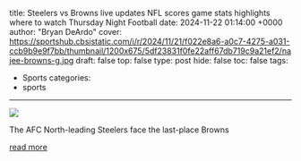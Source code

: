 title: Steelers vs Browns live updates NFL scores game stats highlights where to watch Thursday Night Football
date: 2024-11-22 01:14:00 +0000
author: "Bryan DeArdo"
cover: https://sportshub.cbsistatic.com/i/r/2024/11/21/f022e8a6-a0c7-4275-a031-ccb9b9e9f7bb/thumbnail/1200x675/5df23831f0fe22aff67db719c9a21ef2/najee-browns-g.jpg
draft: false
top: false
type: post
hide: false
toc: false
tags:
  - Sports
categories:
  - sports
---

![](https://sportshub.cbsistatic.com/i/r/2024/11/21/f022e8a6-a0c7-4275-a031-ccb9b9e9f7bb/thumbnail/1200x675/5df23831f0fe22aff67db719c9a21ef2/najee-browns-g.jpg)

The AFC North-leading Steelers face the last-place Browns

[read more](https://www.cbssports.com/nfl/news/steelers-vs-browns-live-updates-nfl-scores-game-stats-highlights-where-to-watch-thursday-night-football/live/)
